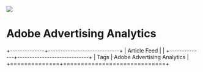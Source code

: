 ![][image0]

# Adobe Advertising Analytics

+--------------+-----------------------------+
| Article Feed |                             |
+--------------+-----------------------------+
| Tags         | Adobe Advertising Analytics |
+==============+=============================+

[image0]: https://main--bacom-blog--adobecom.hlx.page/media_17d89a999d57df806fc890c32472395d11bd35ba2.jpeg#width=1600&height=520